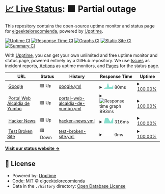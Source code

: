 # [📈 Live Status](https://demo.upptime.js.org): <!--live status--> **🟧 Partial outage**

This repository contains the open-source uptime monitor and status page for [elgeektelorecomienda](https://demo.upptime.js.org), powered by [Upptime](https://github.com/upptime/upptime).

[![Uptime CI](https://github.com/elgeektelorecomienda/upptime/workflows/Uptime%20CI/badge.svg)](https://github.com/elgeektelorecomienda/upptime/actions?query=workflow%3A%22Uptime+CI%22)
[![Response Time CI](https://github.com/elgeektelorecomienda/upptime/workflows/Response%20Time%20CI/badge.svg)](https://github.com/elgeektelorecomienda/upptime/actions?query=workflow%3A%22Response+Time+CI%22)
[![Graphs CI](https://github.com/elgeektelorecomienda/upptime/workflows/Graphs%20CI/badge.svg)](https://github.com/elgeektelorecomienda/upptime/actions?query=workflow%3A%22Graphs+CI%22)
[![Static Site CI](https://github.com/elgeektelorecomienda/upptime/workflows/Static%20Site%20CI/badge.svg)](https://github.com/elgeektelorecomienda/upptime/actions?query=workflow%3A%22Static+Site+CI%22)
[![Summary CI](https://github.com/elgeektelorecomienda/upptime/workflows/Summary%20CI/badge.svg)](https://github.com/elgeektelorecomienda/upptime/actions?query=workflow%3A%22Summary+CI%22)

With [Upptime](https://upptime.js.org), you can get your own unlimited and free uptime monitor and status page, powered entirely by a GitHub repository. We use [Issues](https://github.com/elgeektelorecomienda/upptime/issues) as incident reports, [Actions](https://github.com/elgeektelorecomienda/upptime/actions) as uptime monitors, and [Pages](https://demo.upptime.js.org) for the status page.

<!--start: status pages-->
<!-- This summary is generated by Upptime (https://github.com/upptime/upptime) -->
<!-- Do not edit this manually, your changes will be overwritten -->
<!-- prettier-ignore -->
| URL | Status | History | Response Time | Uptime |
| --- | ------ | ------- | ------------- | ------ |
| <img alt="" src="https://icons.duckduckgo.com/ip3/www.google.com.ico" height="13"> [Google](https://www.google.com) | 🟩 Up | [google.yml](https://github.com/elgeektelorecomienda/UpTime/commits/HEAD/history/google.yml) | <details><summary><img alt="Response time graph" src="./graphs/google/response-time-week.png" height="20"> 80ms</summary><br><a href="https://elgeektelorecomienda.github.io/upptime/history/google"><img alt="Response time 106" src="https://img.shields.io/endpoint?url=https%3A%2F%2Fraw.githubusercontent.com%2Felgeektelorecomienda%2FUpTime%2FHEAD%2Fapi%2Fgoogle%2Fresponse-time.json"></a><br><a href="https://elgeektelorecomienda.github.io/upptime/history/google"><img alt="24-hour response time 86" src="https://img.shields.io/endpoint?url=https%3A%2F%2Fraw.githubusercontent.com%2Felgeektelorecomienda%2FUpTime%2FHEAD%2Fapi%2Fgoogle%2Fresponse-time-day.json"></a><br><a href="https://elgeektelorecomienda.github.io/upptime/history/google"><img alt="7-day response time 80" src="https://img.shields.io/endpoint?url=https%3A%2F%2Fraw.githubusercontent.com%2Felgeektelorecomienda%2FUpTime%2FHEAD%2Fapi%2Fgoogle%2Fresponse-time-week.json"></a><br><a href="https://elgeektelorecomienda.github.io/upptime/history/google"><img alt="30-day response time 99" src="https://img.shields.io/endpoint?url=https%3A%2F%2Fraw.githubusercontent.com%2Felgeektelorecomienda%2FUpTime%2FHEAD%2Fapi%2Fgoogle%2Fresponse-time-month.json"></a><br><a href="https://elgeektelorecomienda.github.io/upptime/history/google"><img alt="1-year response time 107" src="https://img.shields.io/endpoint?url=https%3A%2F%2Fraw.githubusercontent.com%2Felgeektelorecomienda%2FUpTime%2FHEAD%2Fapi%2Fgoogle%2Fresponse-time-year.json"></a></details> | <details><summary><a href="https://elgeektelorecomienda.github.io/upptime/history/google">100.00%</a></summary><a href="https://elgeektelorecomienda.github.io/upptime/history/google"><img alt="All-time uptime 100.00%" src="https://img.shields.io/endpoint?url=https%3A%2F%2Fraw.githubusercontent.com%2Felgeektelorecomienda%2FUpTime%2FHEAD%2Fapi%2Fgoogle%2Fuptime.json"></a><br><a href="https://elgeektelorecomienda.github.io/upptime/history/google"><img alt="24-hour uptime 100.00%" src="https://img.shields.io/endpoint?url=https%3A%2F%2Fraw.githubusercontent.com%2Felgeektelorecomienda%2FUpTime%2FHEAD%2Fapi%2Fgoogle%2Fuptime-day.json"></a><br><a href="https://elgeektelorecomienda.github.io/upptime/history/google"><img alt="7-day uptime 100.00%" src="https://img.shields.io/endpoint?url=https%3A%2F%2Fraw.githubusercontent.com%2Felgeektelorecomienda%2FUpTime%2FHEAD%2Fapi%2Fgoogle%2Fuptime-week.json"></a><br><a href="https://elgeektelorecomienda.github.io/upptime/history/google"><img alt="30-day uptime 100.00%" src="https://img.shields.io/endpoint?url=https%3A%2F%2Fraw.githubusercontent.com%2Felgeektelorecomienda%2FUpTime%2FHEAD%2Fapi%2Fgoogle%2Fuptime-month.json"></a><br><a href="https://elgeektelorecomienda.github.io/upptime/history/google"><img alt="1-year uptime 99.99%" src="https://img.shields.io/endpoint?url=https%3A%2F%2Fraw.githubusercontent.com%2Felgeektelorecomienda%2FUpTime%2FHEAD%2Fapi%2Fgoogle%2Fuptime-year.json"></a></details>
| <img alt="" src="https://icons.duckduckgo.com/ip3/www.yumbo.gov.co.ico" height="13"> [Portal Web Alcaldia de Yumbo](https://www.yumbo.gov.co) | 🟩 Up | [portal-web-alcaldia-de-yumbo.yml](https://github.com/elgeektelorecomienda/UpTime/commits/HEAD/history/portal-web-alcaldia-de-yumbo.yml) | <details><summary><img alt="Response time graph" src="./graphs/portal-web-alcaldia-de-yumbo/response-time-week.png" height="20"> 893ms</summary><br><a href="https://elgeektelorecomienda.github.io/upptime/history/portal-web-alcaldia-de-yumbo"><img alt="Response time 1721" src="https://img.shields.io/endpoint?url=https%3A%2F%2Fraw.githubusercontent.com%2Felgeektelorecomienda%2FUpTime%2FHEAD%2Fapi%2Fportal-web-alcaldia-de-yumbo%2Fresponse-time.json"></a><br><a href="https://elgeektelorecomienda.github.io/upptime/history/portal-web-alcaldia-de-yumbo"><img alt="24-hour response time 914" src="https://img.shields.io/endpoint?url=https%3A%2F%2Fraw.githubusercontent.com%2Felgeektelorecomienda%2FUpTime%2FHEAD%2Fapi%2Fportal-web-alcaldia-de-yumbo%2Fresponse-time-day.json"></a><br><a href="https://elgeektelorecomienda.github.io/upptime/history/portal-web-alcaldia-de-yumbo"><img alt="7-day response time 893" src="https://img.shields.io/endpoint?url=https%3A%2F%2Fraw.githubusercontent.com%2Felgeektelorecomienda%2FUpTime%2FHEAD%2Fapi%2Fportal-web-alcaldia-de-yumbo%2Fresponse-time-week.json"></a><br><a href="https://elgeektelorecomienda.github.io/upptime/history/portal-web-alcaldia-de-yumbo"><img alt="30-day response time 1131" src="https://img.shields.io/endpoint?url=https%3A%2F%2Fraw.githubusercontent.com%2Felgeektelorecomienda%2FUpTime%2FHEAD%2Fapi%2Fportal-web-alcaldia-de-yumbo%2Fresponse-time-month.json"></a><br><a href="https://elgeektelorecomienda.github.io/upptime/history/portal-web-alcaldia-de-yumbo"><img alt="1-year response time 1636" src="https://img.shields.io/endpoint?url=https%3A%2F%2Fraw.githubusercontent.com%2Felgeektelorecomienda%2FUpTime%2FHEAD%2Fapi%2Fportal-web-alcaldia-de-yumbo%2Fresponse-time-year.json"></a></details> | <details><summary><a href="https://elgeektelorecomienda.github.io/upptime/history/portal-web-alcaldia-de-yumbo">100.00%</a></summary><a href="https://elgeektelorecomienda.github.io/upptime/history/portal-web-alcaldia-de-yumbo"><img alt="All-time uptime 99.47%" src="https://img.shields.io/endpoint?url=https%3A%2F%2Fraw.githubusercontent.com%2Felgeektelorecomienda%2FUpTime%2FHEAD%2Fapi%2Fportal-web-alcaldia-de-yumbo%2Fuptime.json"></a><br><a href="https://elgeektelorecomienda.github.io/upptime/history/portal-web-alcaldia-de-yumbo"><img alt="24-hour uptime 100.00%" src="https://img.shields.io/endpoint?url=https%3A%2F%2Fraw.githubusercontent.com%2Felgeektelorecomienda%2FUpTime%2FHEAD%2Fapi%2Fportal-web-alcaldia-de-yumbo%2Fuptime-day.json"></a><br><a href="https://elgeektelorecomienda.github.io/upptime/history/portal-web-alcaldia-de-yumbo"><img alt="7-day uptime 100.00%" src="https://img.shields.io/endpoint?url=https%3A%2F%2Fraw.githubusercontent.com%2Felgeektelorecomienda%2FUpTime%2FHEAD%2Fapi%2Fportal-web-alcaldia-de-yumbo%2Fuptime-week.json"></a><br><a href="https://elgeektelorecomienda.github.io/upptime/history/portal-web-alcaldia-de-yumbo"><img alt="30-day uptime 99.65%" src="https://img.shields.io/endpoint?url=https%3A%2F%2Fraw.githubusercontent.com%2Felgeektelorecomienda%2FUpTime%2FHEAD%2Fapi%2Fportal-web-alcaldia-de-yumbo%2Fuptime-month.json"></a><br><a href="https://elgeektelorecomienda.github.io/upptime/history/portal-web-alcaldia-de-yumbo"><img alt="1-year uptime 99.41%" src="https://img.shields.io/endpoint?url=https%3A%2F%2Fraw.githubusercontent.com%2Felgeektelorecomienda%2FUpTime%2FHEAD%2Fapi%2Fportal-web-alcaldia-de-yumbo%2Fuptime-year.json"></a></details>
| <img alt="" src="https://icons.duckduckgo.com/ip3/news.ycombinator.com.ico" height="13"> [Hacker News](https://news.ycombinator.com) | 🟩 Up | [hacker-news.yml](https://github.com/elgeektelorecomienda/UpTime/commits/HEAD/history/hacker-news.yml) | <details><summary><img alt="Response time graph" src="./graphs/hacker-news/response-time-week.png" height="20"> 316ms</summary><br><a href="https://elgeektelorecomienda.github.io/upptime/history/hacker-news"><img alt="Response time 357" src="https://img.shields.io/endpoint?url=https%3A%2F%2Fraw.githubusercontent.com%2Felgeektelorecomienda%2FUpTime%2FHEAD%2Fapi%2Fhacker-news%2Fresponse-time.json"></a><br><a href="https://elgeektelorecomienda.github.io/upptime/history/hacker-news"><img alt="24-hour response time 134" src="https://img.shields.io/endpoint?url=https%3A%2F%2Fraw.githubusercontent.com%2Felgeektelorecomienda%2FUpTime%2FHEAD%2Fapi%2Fhacker-news%2Fresponse-time-day.json"></a><br><a href="https://elgeektelorecomienda.github.io/upptime/history/hacker-news"><img alt="7-day response time 316" src="https://img.shields.io/endpoint?url=https%3A%2F%2Fraw.githubusercontent.com%2Felgeektelorecomienda%2FUpTime%2FHEAD%2Fapi%2Fhacker-news%2Fresponse-time-week.json"></a><br><a href="https://elgeektelorecomienda.github.io/upptime/history/hacker-news"><img alt="30-day response time 288" src="https://img.shields.io/endpoint?url=https%3A%2F%2Fraw.githubusercontent.com%2Felgeektelorecomienda%2FUpTime%2FHEAD%2Fapi%2Fhacker-news%2Fresponse-time-month.json"></a><br><a href="https://elgeektelorecomienda.github.io/upptime/history/hacker-news"><img alt="1-year response time 367" src="https://img.shields.io/endpoint?url=https%3A%2F%2Fraw.githubusercontent.com%2Felgeektelorecomienda%2FUpTime%2FHEAD%2Fapi%2Fhacker-news%2Fresponse-time-year.json"></a></details> | <details><summary><a href="https://elgeektelorecomienda.github.io/upptime/history/hacker-news">100.00%</a></summary><a href="https://elgeektelorecomienda.github.io/upptime/history/hacker-news"><img alt="All-time uptime 99.98%" src="https://img.shields.io/endpoint?url=https%3A%2F%2Fraw.githubusercontent.com%2Felgeektelorecomienda%2FUpTime%2FHEAD%2Fapi%2Fhacker-news%2Fuptime.json"></a><br><a href="https://elgeektelorecomienda.github.io/upptime/history/hacker-news"><img alt="24-hour uptime 100.00%" src="https://img.shields.io/endpoint?url=https%3A%2F%2Fraw.githubusercontent.com%2Felgeektelorecomienda%2FUpTime%2FHEAD%2Fapi%2Fhacker-news%2Fuptime-day.json"></a><br><a href="https://elgeektelorecomienda.github.io/upptime/history/hacker-news"><img alt="7-day uptime 100.00%" src="https://img.shields.io/endpoint?url=https%3A%2F%2Fraw.githubusercontent.com%2Felgeektelorecomienda%2FUpTime%2FHEAD%2Fapi%2Fhacker-news%2Fuptime-week.json"></a><br><a href="https://elgeektelorecomienda.github.io/upptime/history/hacker-news"><img alt="30-day uptime 100.00%" src="https://img.shields.io/endpoint?url=https%3A%2F%2Fraw.githubusercontent.com%2Felgeektelorecomienda%2FUpTime%2FHEAD%2Fapi%2Fhacker-news%2Fuptime-month.json"></a><br><a href="https://elgeektelorecomienda.github.io/upptime/history/hacker-news"><img alt="1-year uptime 99.91%" src="https://img.shields.io/endpoint?url=https%3A%2F%2Fraw.githubusercontent.com%2Felgeektelorecomienda%2FUpTime%2FHEAD%2Fapi%2Fhacker-news%2Fuptime-year.json"></a></details>
| <img alt="" src="https://icons.duckduckgo.com/ip3/thissitedoesnotexist.koj.co.ico" height="13"> [Test Broken Site](https://thissitedoesnotexist.koj.co) | 🟥 Down | [test-broken-site.yml](https://github.com/elgeektelorecomienda/UpTime/commits/HEAD/history/test-broken-site.yml) | <details><summary><img alt="Response time graph" src="./graphs/test-broken-site/response-time-week.png" height="20"> 0ms</summary><br><a href="https://elgeektelorecomienda.github.io/upptime/history/test-broken-site"><img alt="Response time 0" src="https://img.shields.io/endpoint?url=https%3A%2F%2Fraw.githubusercontent.com%2Felgeektelorecomienda%2FUpTime%2FHEAD%2Fapi%2Ftest-broken-site%2Fresponse-time.json"></a><br><a href="https://elgeektelorecomienda.github.io/upptime/history/test-broken-site"><img alt="24-hour response time 0" src="https://img.shields.io/endpoint?url=https%3A%2F%2Fraw.githubusercontent.com%2Felgeektelorecomienda%2FUpTime%2FHEAD%2Fapi%2Ftest-broken-site%2Fresponse-time-day.json"></a><br><a href="https://elgeektelorecomienda.github.io/upptime/history/test-broken-site"><img alt="7-day response time 0" src="https://img.shields.io/endpoint?url=https%3A%2F%2Fraw.githubusercontent.com%2Felgeektelorecomienda%2FUpTime%2FHEAD%2Fapi%2Ftest-broken-site%2Fresponse-time-week.json"></a><br><a href="https://elgeektelorecomienda.github.io/upptime/history/test-broken-site"><img alt="30-day response time 0" src="https://img.shields.io/endpoint?url=https%3A%2F%2Fraw.githubusercontent.com%2Felgeektelorecomienda%2FUpTime%2FHEAD%2Fapi%2Ftest-broken-site%2Fresponse-time-month.json"></a><br><a href="https://elgeektelorecomienda.github.io/upptime/history/test-broken-site"><img alt="1-year response time 0" src="https://img.shields.io/endpoint?url=https%3A%2F%2Fraw.githubusercontent.com%2Felgeektelorecomienda%2FUpTime%2FHEAD%2Fapi%2Ftest-broken-site%2Fresponse-time-year.json"></a></details> | <details><summary><a href="https://elgeektelorecomienda.github.io/upptime/history/test-broken-site">100.00%</a></summary><a href="https://elgeektelorecomienda.github.io/upptime/history/test-broken-site"><img alt="All-time uptime 100.00%" src="https://img.shields.io/endpoint?url=https%3A%2F%2Fraw.githubusercontent.com%2Felgeektelorecomienda%2FUpTime%2FHEAD%2Fapi%2Ftest-broken-site%2Fuptime.json"></a><br><a href="https://elgeektelorecomienda.github.io/upptime/history/test-broken-site"><img alt="24-hour uptime 100.00%" src="https://img.shields.io/endpoint?url=https%3A%2F%2Fraw.githubusercontent.com%2Felgeektelorecomienda%2FUpTime%2FHEAD%2Fapi%2Ftest-broken-site%2Fuptime-day.json"></a><br><a href="https://elgeektelorecomienda.github.io/upptime/history/test-broken-site"><img alt="7-day uptime 100.00%" src="https://img.shields.io/endpoint?url=https%3A%2F%2Fraw.githubusercontent.com%2Felgeektelorecomienda%2FUpTime%2FHEAD%2Fapi%2Ftest-broken-site%2Fuptime-week.json"></a><br><a href="https://elgeektelorecomienda.github.io/upptime/history/test-broken-site"><img alt="30-day uptime 100.00%" src="https://img.shields.io/endpoint?url=https%3A%2F%2Fraw.githubusercontent.com%2Felgeektelorecomienda%2FUpTime%2FHEAD%2Fapi%2Ftest-broken-site%2Fuptime-month.json"></a><br><a href="https://elgeektelorecomienda.github.io/upptime/history/test-broken-site"><img alt="1-year uptime 100.00%" src="https://img.shields.io/endpoint?url=https%3A%2F%2Fraw.githubusercontent.com%2Felgeektelorecomienda%2FUpTime%2FHEAD%2Fapi%2Ftest-broken-site%2Fuptime-year.json"></a></details>

<!--end: status pages-->

[**Visit our status website →**](https://demo.upptime.js.org)

## 📄 License

- Powered by: [Upptime](https://github.com/upptime/upptime)
- Code: [MIT](./LICENSE) © [elgeektelorecomienda](https://demo.upptime.js.org)
- Data in the `./history` directory: [Open Database License](https://opendatacommons.org/licenses/odbl/1-0/)
